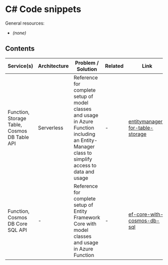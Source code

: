 # C# Code snippets
General resources:
* _(none)_

<!-- Note: Edit tables with https://www.tablesgenerator.com/markdown_tables -->

## Contents
| Service(s)                      | Architecture                | Problem / Solution                      | Related | Link                            |
|---------------------------------|-----------------------------|-----------------------------------------|---------|---------------------------------|
| Function, Storage Table, Cosmos DB Table API | Serverless | Reference for complete setup of model classes and usage in Azure Function including an Entity-Manager class to simplify access to data and usage | - | [entitymanager-for-table-storage](./entitymanager-for-table-storage) |
| Function, Cosmos DB Core SQL API | - | Reference for complete setup of Entity Framework Core with model classes and usage in Azure Function | - | [ef-core-with-cosmos-db-sql](./ef-core-with-cosmos-db-sql) |
